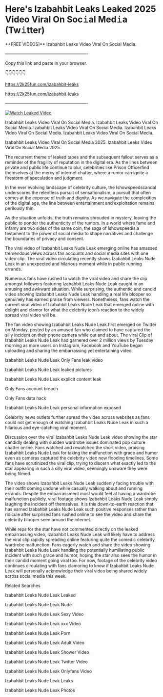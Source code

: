 # Here's Izabahbit Leaks Leaked 2025 Video Viral On Soc𝚒al Med𝚒a (Tw𝚒tter)

++FREE VIDEOS]** Izabahbit Leaks Video Viral On Social Media.

———————————————————-

Copy this link and paste in your browser.

👇👇👇👇👇👇

https://2k25fun.com/izabahbit-leaks

https://2k25fun.com/izabahbit-leaks

———————————————————-

[![Watch Leaked Video](https://miro.medium.com/v2/resize:fit:828/format:webp/1*cilzJN44JGOrTw9NJCrNHA.gif "Watch Leaked Video")](https://2k25fun.com/izabahbit-leaks)

Izabahbit Leaks Video Viral On Social Media. Izabahbit Leaks Video Viral On Social Media. Izabahbit Leaks Video Viral On Social Media. Izabahbit Leaks Video Viral On Social Media. Izabahbit Leaks Video Viral On Social Media.

Izabahbit Leaks Video Viral On Social Media 2025. Izabahbit Leaks Video Viral On Social Media 2025.

The recurrent theme of leaked tapes and the subsequent fallout serves as a reminder of the fragility of reputation in the digital era. As the lines between private and public life continue to blur, celebrities like Prison Officerfind themselves at the mercy of internet chatter, where a rumor can ignite a firestorm of speculation and judgment.

In the ever evolving landscape of celebrity culture, the Ishowspeedscandal underscores the relentless pursuit of sensationalism, a pursuit that often comes at the expense of truth and dignity. As we navigate the complexities of the digital age, the line between entertainment and exploitation remains perilously thin.

As the situation unfolds, the truth remains shrouded in mystery, leaving the public to ponder the authenticity of the rumors. In a world where fame and infamy are two sides of the same coin, the saga of Ishowspeedis a testament to the power of social media to shape narratives and challenge the boundaries of privacy and consent.

The viral video of Izabahbit Leaks Nude Leak emerging online has amassed tremendous views across fan accounts and social media sites with one video clip. The viral video circulating recently shows Izabahbit Leaks Nude Leak in an unexpected and hilarious moment while in public running errands.

Numerous fans have rushed to watch the viral video and share the clip amongst followers featuring Izabahbit Leaks Nude Leak caught in an amusing and awkward situation. While surprising, the authentic and candid video showing Izabahbit Leaks Nude Leak handling a real life blooper so genuinely has earned praise from viewers. Nonetheless, fans watch the current viral video of Izabahbit Leaks Nude Leak that emerged online with delight and clamor for what the celebrity icon’s reaction to the widely spread viral video will be.

The fan video showing Izabahbit Leaks Nude Leak first emerged on Twitter on Monday, posted by an amused fan who claimed to have captured the silly incident on their phone camera while out and about. The viral Clip of Izabahbit Leaks Nude Leak had garnered over 2 million views by Tuesday morning as more users on Instagram, Facebook and YouTube began uploading and sharing the embarrassing yet entertaining video.

Izabahbit Leaks Nude Leak Only Fans leak video

Izabahbit Leaks Nude Leak leaked pictures

Izabahbit Leaks Nude Leak explicit content leak

Only Fans account breach

Only Fans data hack

Izabahbit Leaks Nude Leak personal information exposed

Celebrity news outlets further spread the video across websites as fans could not get enough of watching Izabahbit Leaks Nude Leak in such a hilarious and eye-catching viral moment.

Discussion over the viral Izabahbit Leaks Nude Leak video showing the star candidly dealing with sudden wardrobe issues dominated pop culture chatter online. Fans watched and rewatched the short video, praising Izabahbit Leaks Nude Leak for taking the malfunction with grace and humor even as cameras captured the celebrity video now flooding timelines. Some fans have scrutinized the viral clip, trying to discern what exactly led to the star appearing in such a silly viral video, seemingly unaware they were being filmed.

The video shows Izabahbit Leaks Nude Leak suddenly facing trouble with their outfit coming undone while casually walking about and running errands. Despite the embarrassment most would feel at having a wardrobe malfunction publicly, viral footage shows Izabahbit Leaks Nude Leak simply laughing the incident off themselves. It is this down-to-earth reaction that has earned Izabahbit Leaks Nude Leak such positive responses rather than ridicule after surprised fans rushed online to see the video and share the celebrity blooper seen around the internet.

While reps for the star have not commented directly on the leaked embarrassing video, Izabahbit Leaks Nude Leak will likely have to address the viral clip rapidly spreading online featuring quite the comedic celebrity wardrobe malfunction. Fans eagerly watch and share the video showing Izabahbit Leaks Nude Leak handling the potentially humiliating public incident with such grace and humor, hoping the star also sees the humor in their candid moment going viral too. For now, footage of the celebrity video continues circulating with fans clamoring to know if Izabahbit Leaks Nude Leak will personally acknowledge their viral video being shared widely across social media this week.

Related Searches

Izabahbit Leaks Nude Leak Leaked

Izabahbit Leaks Nude Leak Nude

Izabahbit Leaks Nude Leak Sexy Video

Izabahbit Leaks Nude Leak xxx Video

Izabahbit Leaks Nude Leak Porn

Izabahbit Leaks Nude Leak Adult Video

Izabahbit Leaks Nude Leak Shower Video

Izabahbit Leaks Nude Leak Twitter Video

Izabahbit Leaks Nude Leak Onlyfans Video

Izabahbit Leaks Nude Leak Leaks

Izabahbit Leaks Nude Leak Photos